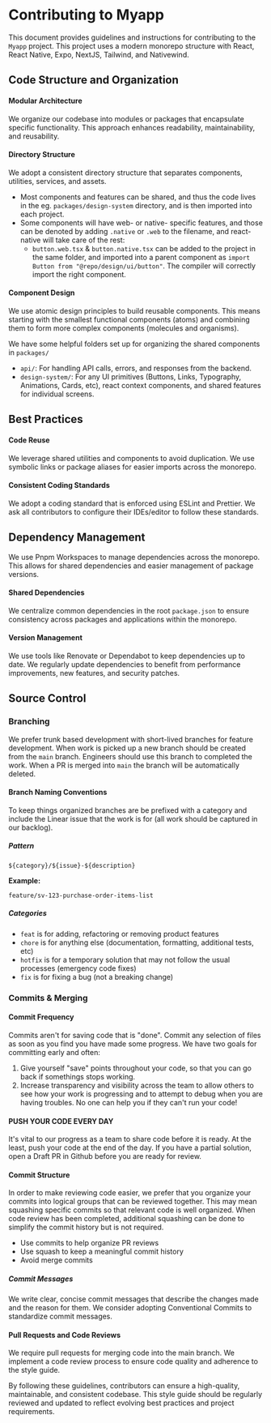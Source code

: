 # Contributing to Myapp

This document provides guidelines and instructions for contributing to the `Myapp` project. This project uses a modern monorepo structure with React, React Native, Expo, NextJS, Tailwind, and Nativewind.

## Code Structure and Organization

#### Modular Architecture

We organize our codebase into modules or packages that encapsulate specific functionality. This approach enhances readability, maintainability, and reusability.

#### Directory Structure

We adopt a consistent directory structure that separates components, utilities, services, and assets.

- Most components and features can be shared, and thus the code lives in the eg. `packages/design-system` directory, and is then imported into each project.
- Some components will have web- or native- specific features, and those can be denoted by adding `.native` or `.web` to the filename, and react-native will take care of the rest:
    - `button.web.tsx` & `button.native.tsx` can be added to the project in the same folder, and imported into a parent component as `import Button from "@repo/design/ui/button"`. The compiler will correctly import the right component.

#### Component Design

We use atomic design principles to build reusable components. This means starting with the smallest functional components (atoms) and combining them to form more complex components (molecules and organisms).

We have some helpful folders set up for organizing the shared components in `packages/`

- `api/`: For handling API calls, errors, and responses from the backend.
- `design-system/`: For any UI primitives (Buttons, Links, Typography, Animations, Cards, etc), react context components, and shared features for individual screens.

## Best Practices

#### Code Reuse

We leverage shared utilities and components to avoid duplication. We use symbolic links or package aliases for easier imports across the monorepo.

#### Consistent Coding Standards

We adopt a coding standard that is enforced using ESLint and Prettier. We ask all contributors to configure their IDEs/editor to follow these standards.

## Dependency Management

We use Pnpm Workspaces to manage dependencies across the monorepo. This allows for shared dependencies and easier management of package versions.

#### Shared Dependencies

We centralize common dependencies in the root `package.json` to ensure consistency across packages and applications within the monorepo.

#### Version Management

We use tools like Renovate or Dependabot to keep dependencies up to date. We regularly update dependencies to benefit from performance improvements, new features, and security patches.

## Source Control

### Branching

We prefer trunk based development with short-lived branches for feature development. When work is picked up a new branch should be created from the `main` branch. Engineers should use this branch to completed the work. When a PR is merged into `main` the branch will be automatically deleted.

#### Branch Naming Conventions

To keep things organized branches are be prefixed with a category and include the Linear issue that the work is for (all work should be captured in our backlog).

##### Pattern

`${category}/${issue}-${description}`

**Example:**

`feature/sv-123-purchase-order-items-list`

##### Categories

- `feat` is for adding, refactoring or removing product features
- `chore` is for anything else (documentation, formatting, additional tests, etc)
- `hotfix` is for a temporary solution that may not follow the usual processes (emergency code fixes)
- `fix` is for fixing a bug (not a breaking change)

### Commits & Merging

#### Commit Frequency

Commits aren't for saving code that is "done". Commit any selection of files as soon as you find you have made some progress. We have two goals for committing early and often:

1. Give yourself "save" points throughout your code, so that you can go back if somethings stops working.
2. Increase transparency and visibility across the team to allow others to see how your work is progressing and to attempt to debug when you are having troubles. No one can help you if they can't run your code!

#### PUSH YOUR CODE EVERY DAY

It's vital to our progress as a team to share code before it is ready. At the least, push your code at the end of the day. If you have a partial solution, open a Draft PR in Github before you are ready for review.

#### Commit Structure

In order to make reviewing code easier, we prefer that you organize your commits into logical groups that can be reviewed together. This may mean squashing specific commits so that relevant code is well organized. When code review has been completed, additional squashing can be done to simplify the commit history but is not required.

- Use commits to help organize PR reviews
- Use squash to keep a meaningful commit history
- Avoid merge commits

##### Commit Messages

We write clear, concise commit messages that describe the changes made and the reason for them. We consider adopting Conventional Commits to standardize commit messages.

#### Pull Requests and Code Reviews

We require pull requests for merging code into the main branch. We implement a code review process to ensure code quality and adherence to the style guide.

By following these guidelines, contributors can ensure a high-quality, maintainable, and consistent codebase. This style guide should be regularly reviewed and updated to reflect evolving best practices and project requirements.
